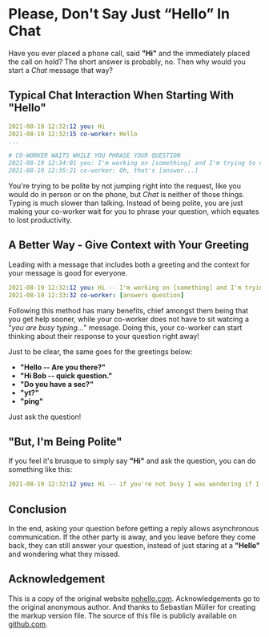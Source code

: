 # Please, Don't Say Just “Hello” In Chat
Have you ever placed a phone call, said **"Hi"** and the immediately placed the call on hold? The short answer is probably, no. Then why would you start a *Chat* message that way?

## Typical Chat Interaction When Starting With "Hello"
```yaml
2021-08-19 12:32:12 you: Hi
2021-08-19 12:32:15 co-worker: Hello
...

# CO-WORKER WAITS WHILE YOU PHRASE YOUR QUESTION
2021-08-19 12:34:01 you: I'm working on [something] and I'm trying to do [etc...]
2021-08-19 12:35:21 co-worker: Oh, that's [answer...]
```

You're trying to be polite by not jumping right into the request, like you
would do in person or on the phone, but *Chat* is neither of those things. Typing
is much slower than talking. Instead of being polite, you are just making your co-worker wait for you to phrase your question, which equates to lost productivity.

## A Better Way - Give Context with Your Greeting
Leading with a message that includes both a greeting and the context for your message is good for everyone.

```yaml
2021-08-19 12:32:12 you: Hi -- I'm working on [something] and I'm trying to do [etc...]
2021-08-19 12:33:32 co-worker: [answers question]
```

Following this method has many benefits, chief amongst them being that you get help sooner, while your co-worker does not have to sit watcing a "*you are busy typing...*" message. Doing this, your co-worker can start thinking about their response to your question right away!

Just to be clear, the same goes for the greetings below:
- **"Hello -- Are you there?"**
- **"Hi Bob -- quick question."**
- **"Do you have a sec?"**
- **"yt?"**
- **"ping"**

Just ask the question!

## "But, I'm Being Polite"
If you feel it's brusque to simply say **"Hi"** and ask the question, you can do
something like this:

```yaml
2021-08-19 12:32:12 you: Hi -- if you're not busy I was wondering if I could ask a question.  I'm working on [something] and I'm trying to do [etc...]
```

## Conclusion
In the end, asking your question before getting a reply allows asynchronous
communication. If the other party is away, and you leave before they come back,
they can still answer your question, instead of just staring at a **"Hello"** and
wondering what they missed.

## Acknowledgement
This is a copy of the original website [nohello.com](http://www.nohello.com/).
Acknowledgements go to the original anonymous author. And thanks to Sebastian Müller for creating the markup version file.
The source of this file is publicly available on [github.com](https://github.com/sbmueller/nohello).
